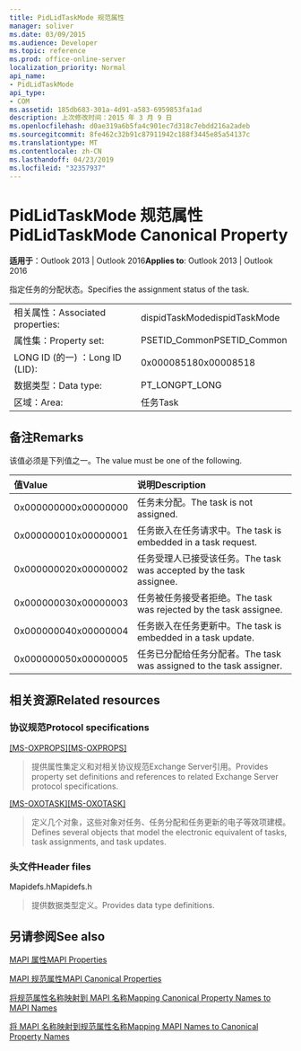 ```yaml
---
title: PidLidTaskMode 规范属性
manager: soliver
ms.date: 03/09/2015
ms.audience: Developer
ms.topic: reference
ms.prod: office-online-server
localization_priority: Normal
api_name:
- PidLidTaskMode
api_type:
- COM
ms.assetid: 185db683-301a-4d91-a583-6959853fa1ad
description: 上次修改时间：2015 年 3 月 9 日
ms.openlocfilehash: d0ae319a6b5fa4c901ec7d318c7ebdd216a2adeb
ms.sourcegitcommit: 8fe462c32b91c87911942c188f3445e85a54137c
ms.translationtype: MT
ms.contentlocale: zh-CN
ms.lasthandoff: 04/23/2019
ms.locfileid: "32357937"
---
```

# <a name="pidlidtaskmode-canonical-property"></a><span data-ttu-id="6f018-103">PidLidTaskMode 规范属性</span><span class="sxs-lookup"><span data-stu-id="6f018-103">PidLidTaskMode Canonical Property</span></span>

  
  
<span data-ttu-id="6f018-104">**适用于**：Outlook 2013 | Outlook 2016</span><span class="sxs-lookup"><span data-stu-id="6f018-104">**Applies to**: Outlook 2013 | Outlook 2016</span></span> 
  
<span data-ttu-id="6f018-105">指定任务的分配状态。</span><span class="sxs-lookup"><span data-stu-id="6f018-105">Specifies the assignment status of the task.</span></span>
  
|||
|:-----|:-----|
|<span data-ttu-id="6f018-106">相关属性：</span><span class="sxs-lookup"><span data-stu-id="6f018-106">Associated properties:</span></span>  <br/> |<span data-ttu-id="6f018-107">dispidTaskMode</span><span class="sxs-lookup"><span data-stu-id="6f018-107">dispidTaskMode</span></span>  <br/> |
|<span data-ttu-id="6f018-108">属性集：</span><span class="sxs-lookup"><span data-stu-id="6f018-108">Property set:</span></span>  <br/> |<span data-ttu-id="6f018-109">PSETID_Common</span><span class="sxs-lookup"><span data-stu-id="6f018-109">PSETID_Common</span></span>  <br/> |
|<span data-ttu-id="6f018-110">LONG ID (的一) ：</span><span class="sxs-lookup"><span data-stu-id="6f018-110">Long ID (LID):</span></span>  <br/> |<span data-ttu-id="6f018-111">0x00008518</span><span class="sxs-lookup"><span data-stu-id="6f018-111">0x00008518</span></span>  <br/> |
|<span data-ttu-id="6f018-112">数据类型：</span><span class="sxs-lookup"><span data-stu-id="6f018-112">Data type:</span></span>  <br/> |<span data-ttu-id="6f018-113">PT_LONG</span><span class="sxs-lookup"><span data-stu-id="6f018-113">PT_LONG</span></span>  <br/> |
|<span data-ttu-id="6f018-114">区域：</span><span class="sxs-lookup"><span data-stu-id="6f018-114">Area:</span></span>  <br/> |<span data-ttu-id="6f018-115">任务</span><span class="sxs-lookup"><span data-stu-id="6f018-115">Task</span></span>  <br/> |
   
## <a name="remarks"></a><span data-ttu-id="6f018-116">备注</span><span class="sxs-lookup"><span data-stu-id="6f018-116">Remarks</span></span>

<span data-ttu-id="6f018-117">该值必须是下列值之一。</span><span class="sxs-lookup"><span data-stu-id="6f018-117">The value must be one of the following.</span></span>
  
|<span data-ttu-id="6f018-118">**值**</span><span class="sxs-lookup"><span data-stu-id="6f018-118">**Value**</span></span>|<span data-ttu-id="6f018-119">**说明**</span><span class="sxs-lookup"><span data-stu-id="6f018-119">**Description**</span></span>|
|:-----|:-----|
|<span data-ttu-id="6f018-120">0x00000000</span><span class="sxs-lookup"><span data-stu-id="6f018-120">0x00000000</span></span>  <br/> |<span data-ttu-id="6f018-121">任务未分配。</span><span class="sxs-lookup"><span data-stu-id="6f018-121">The task is not assigned.</span></span>  <br/> |
|<span data-ttu-id="6f018-122">0x00000001</span><span class="sxs-lookup"><span data-stu-id="6f018-122">0x00000001</span></span>  <br/> |<span data-ttu-id="6f018-123">任务嵌入在任务请求中。</span><span class="sxs-lookup"><span data-stu-id="6f018-123">The task is embedded in a task request.</span></span>  <br/> |
|<span data-ttu-id="6f018-124">0x00000002</span><span class="sxs-lookup"><span data-stu-id="6f018-124">0x00000002</span></span>  <br/> |<span data-ttu-id="6f018-125">任务受理人已接受该任务。</span><span class="sxs-lookup"><span data-stu-id="6f018-125">The task was accepted by the task assignee.</span></span>  <br/> |
|<span data-ttu-id="6f018-126">0x00000003</span><span class="sxs-lookup"><span data-stu-id="6f018-126">0x00000003</span></span>  <br/> |<span data-ttu-id="6f018-127">任务被任务接受者拒绝。</span><span class="sxs-lookup"><span data-stu-id="6f018-127">The task was rejected by the task assignee.</span></span>  <br/> |
|<span data-ttu-id="6f018-128">0x00000004</span><span class="sxs-lookup"><span data-stu-id="6f018-128">0x00000004</span></span>  <br/> |<span data-ttu-id="6f018-129">任务嵌入在任务更新中。</span><span class="sxs-lookup"><span data-stu-id="6f018-129">The task is embedded in a task update.</span></span>  <br/> |
|<span data-ttu-id="6f018-130">0x00000005</span><span class="sxs-lookup"><span data-stu-id="6f018-130">0x00000005</span></span>  <br/> |<span data-ttu-id="6f018-131">任务已分配给任务分配者。</span><span class="sxs-lookup"><span data-stu-id="6f018-131">The task was assigned to the task assigner.</span></span>  <br/> |
   
## <a name="related-resources"></a><span data-ttu-id="6f018-132">相关资源</span><span class="sxs-lookup"><span data-stu-id="6f018-132">Related resources</span></span>

### <a name="protocol-specifications"></a><span data-ttu-id="6f018-133">协议规范</span><span class="sxs-lookup"><span data-stu-id="6f018-133">Protocol specifications</span></span>

<span data-ttu-id="6f018-134">[[MS-OXPROPS]](https://msdn.microsoft.com/library/f6ab1613-aefe-447d-a49c-18217230b148%28Office.15%29.aspx)</span><span class="sxs-lookup"><span data-stu-id="6f018-134">[[MS-OXPROPS]](https://msdn.microsoft.com/library/f6ab1613-aefe-447d-a49c-18217230b148%28Office.15%29.aspx)</span></span>
  
> <span data-ttu-id="6f018-135">提供属性集定义和对相关协议规范Exchange Server引用。</span><span class="sxs-lookup"><span data-stu-id="6f018-135">Provides property set definitions and references to related Exchange Server protocol specifications.</span></span>
    
<span data-ttu-id="6f018-136">[[MS-OXOTASK]](https://msdn.microsoft.com/library/55600ec0-6195-4730-8436-59c7931ef27e%28Office.15%29.aspx)</span><span class="sxs-lookup"><span data-stu-id="6f018-136">[[MS-OXOTASK]](https://msdn.microsoft.com/library/55600ec0-6195-4730-8436-59c7931ef27e%28Office.15%29.aspx)</span></span>
  
> <span data-ttu-id="6f018-137">定义几个对象，这些对象对任务、任务分配和任务更新的电子等效项建模。</span><span class="sxs-lookup"><span data-stu-id="6f018-137">Defines several objects that model the electronic equivalent of tasks, task assignments, and task updates.</span></span>
    
### <a name="header-files"></a><span data-ttu-id="6f018-138">头文件</span><span class="sxs-lookup"><span data-stu-id="6f018-138">Header files</span></span>

<span data-ttu-id="6f018-139">Mapidefs.h</span><span class="sxs-lookup"><span data-stu-id="6f018-139">Mapidefs.h</span></span>
  
> <span data-ttu-id="6f018-140">提供数据类型定义。</span><span class="sxs-lookup"><span data-stu-id="6f018-140">Provides data type definitions.</span></span>
    
## <a name="see-also"></a><span data-ttu-id="6f018-141">另请参阅</span><span class="sxs-lookup"><span data-stu-id="6f018-141">See also</span></span>



[<span data-ttu-id="6f018-142">MAPI 属性</span><span class="sxs-lookup"><span data-stu-id="6f018-142">MAPI Properties</span></span>](mapi-properties.md)
  
[<span data-ttu-id="6f018-143">MAPI 规范属性</span><span class="sxs-lookup"><span data-stu-id="6f018-143">MAPI Canonical Properties</span></span>](mapi-canonical-properties.md)
  
[<span data-ttu-id="6f018-144">将规范属性名称映射到 MAPI 名称</span><span class="sxs-lookup"><span data-stu-id="6f018-144">Mapping Canonical Property Names to MAPI Names</span></span>](mapping-canonical-property-names-to-mapi-names.md)
  
[<span data-ttu-id="6f018-145">将 MAPI 名称映射到规范属性名称</span><span class="sxs-lookup"><span data-stu-id="6f018-145">Mapping MAPI Names to Canonical Property Names</span></span>](mapping-mapi-names-to-canonical-property-names.md)

